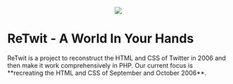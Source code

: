 <p align="center">
  <img src="https://i.imgur.com/7V910L0.png" />
  <h1>ReTwit - A World In Your Hands</h1>
  ReTwit is a project to reconstruct the HTML and CSS of Twitter in 2006 and then make it work comprehensively in PHP. Our current focus is **recreating the HTML and CSS of September and October 2006**.
</p>
